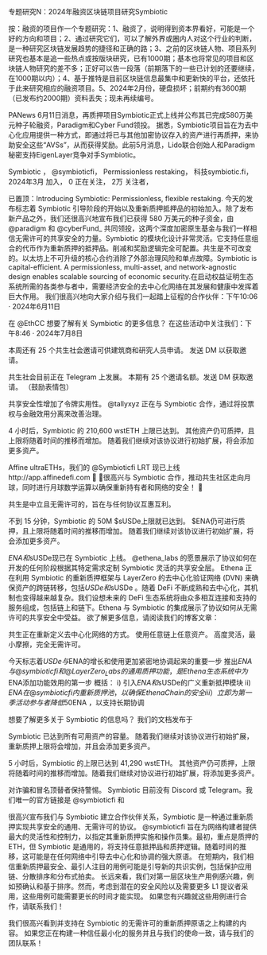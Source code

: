 专题研究N：2024年融资区块链项目研究Symbiotic

按：融资的项目作一个专题研究：1、融资了，说明得到资本界看好，可能是一个好的方向和项目；2、通过研究它们，可以了解外界或圈内人对这个行业的判断，是一种研究区块链发展趋势的捷径和正确的路；3、之前的区块链人物、项目系列研究也基本是追一些热点或按版块研究，已有1000期；基本也将常见的项目和区块链人物研究的差不多；正好可以告一段落（前期落下的一些已计划的还要继续，在1000期以内）；4、基于推特是目前区块链信息最集中和更新快的平台，还依托于此来研究相应的融资项目。5、2024年2月份，硬盘损坏；前期约有3600期（已发布约2000期）资料丢失；现未再续编号。

PANews 6月11日消息，再质押项目Symbiotic正式上线并公布其已完成580万美元种子轮融资，Paradigm和Cyber Fund领投。
据悉，Symbiotic项目旨在为去中心化应用提供一种方式，即通过将已与其他加密协议存入的资产进行再质押，来协助安全这些“AVSs”，从而获得奖励。此前5月消息，Lido联合创始人和Paradigm秘密支持EigenLayer竞争对手Symbiotic。

Symbiotic
，
@symbioticfi，
Permissionless restaking，
科技symbiotic.fi，2024年3月 加入，
0 正在关注，
2万 关注者，


已置顶：Introducing Symbiotic:
Permissionless, flexible restaking.
今天的发布标志着 Symbiotic 引导阶段的开始以及重新质押抵押品的初始加入。除了发布新产品之外，我们还很高兴地宣布我们已获得 580 万美元的种子资金，由
@paradigm
和
@cyberFund_
共同领投，这两个深度加密原生基金与我们一样相信无需许可的共享安全的力量。Symbiotic 的模块化设计非常灵活。它支持任意组合的代币作为重新质押的抵押品。削减和奖励逻辑完全可配置。共生是不可改变的。以太坊上不可升级的核心合约消除了外部治理风险和单点故障。Symbiotic is capital-efficient. A permissionless, multi-asset, and network-agnostic design enables scalable sourcing of economic security.在启动权益证明生态系统所需的各类参与者中，需要经济安全的去中心化网络在其发展和健康中发挥着巨大作用。
我们很高兴地向大家介绍与我们一起踏上征程的合作伙伴：下午10:06 · 2024年6月11日

在
@EthCC
想要了解有关 Symbiotic 的更多信息？
在这些活动中关注我们：下午8:46 · 2024年7月8日

本周还有 25 个共生社会邀请可供建筑商和研究人员申请。
发送 DM 以获取邀请。

共生社会目前正在 Telegram 上发展。
本期有 25 个邀请名额。发送 DM 获取邀请。
（鼓励表情包）

共享安全性增加了令牌实用性。
@tallyxyz
正在与 Symbiotic 合作，通过将投票权与金融效用分离来改善治理。

4 小时后，Symbiotic 的 210,600 wstETH 上限已达到。
其他资产仍可质押，且上限将随着时间的推移而增加。
随着我们继续对该协议进行初始扩展，将会添加更多资产。

Affine ultraETHs，我们的
@Symbioticfi
 LRT 现已上线http://app.affinedefi.com 🚀
🤝很高兴与 Symbiotic 合作，推动共生社区走向月球，同时进行月球数学运算以确保重新持有者和网络的安全！
🧵

共生是中立且无需许可的，旨在与任何协议互惠互利。

不到 15 分钟，Symbiotic 的 50M $sUSDe上限就已达到。
$ENA仍可进行质押，且上限将随着时间的推移而增加。
随着我们继续对该协议进行初始扩展，将会添加更多资产。

$ENA和$sUSDe现已在 Symbiotic 上线。
@ethena_labs
的愿景展示了协议如何在开发的任何阶段根据其特定需求定制 Symbiotic 灵活的共享安全层。
Ethena 正在利用 Symbiotic 的重新质押框架与 LayerZero 的去中心化验证网络 (DVN) 来确保资产的跨链转移，包括$USDe和$sUSDe 。随着 DeFi 不断成熟和去中心化，其机制也变得越来越复杂。我们设想未来的 DeFi 生态系统将由众多相互连接和支持的服务组成，包括链上和链下。Ethena 与 Symbiotic 的集成展示了协议如何从无需许可的共享安全中受益。
欲了解更多信息，请阅读我们的博客文章：

共生正在重新定义去中心化网络的方式。
使用任意链上任意资产。
高度灵活，最小摩擦，完全无需许可。

今天标志着$USDe与$ENA的增长和使用更加紧密地协调起来的重要一步
推出$ENA与
@symbioticfi
和
@LayerZero_Labs
的通用质押功能，是 Ethena 生态系统中为$ENA添加功能效用的第一步
概括：
i) 引入$ENA和$sUSDe的广义重新抵押模块
ii) $ENA在
@symbioticfi
内重新质押池，以确保 Ethena Chain 的安全
iii）立即为第一季活动参与者降低 50% 的通货膨胀率$ENA ，以支持长期协调

想要了解更多关于 Symbiotic 的信息吗？
我们的文档发布于

Symbiotic 已达到所有可用资产的容量。
随着我们继续对该协议进行初始扩展，重新质押上限将会增加，并且会添加更多资产。

5 小时后，Symbiotic 的上限已达到 41,290 wstETH。
其他资产仍可质押，上限将随着时间的推移而增加。随着我们继续对协议进行初始扩展，将添加更多资产。

对诈骗和冒名顶替者保持警惕。
Symbiotic 目前没有 Discord 或 Telegram。我们唯一的官方链接是
@symbioticfi
和

很高兴宣布我们与 Symbiotic 建立合作伙伴关系，Symbiotic 是一种通过重新质押实现共享安全的通用、无需许可的协议。
@symbioticfi
旨在为网络构建者提供最大的灵活性和控制力，以指定其重新质押实施和操作员集。最初，重点是质押的 ETH，但 Symbiotic 是通用的，将支持任意抵押品和质押逻辑。随着时间的推移，这可能是在任何网络中引导去中心化和协调的强大原语。
在短期内，我们相信重新质押最安全、最引人注目的用例可能是引导新的共识实例，包括保护应用链、分散排序和分布式拍卖。
长远来看，我们对第一层区块生产用例感兴趣，例如预确认和基于排序。然而，考虑到潜在的安全风险以及需要更多 L1 提议者采用，这些用例可能需要更长的时间才能实现。
如果您有兴趣就这些用例进行合作，请联系我们！

我们很高兴看到并支持在 Symbiotic 的无需许可的重新质押原语之上构建的内容。
如果您正在构建一种信任最小化的服务并且与我们的使命一致，请与我们的团队联系！
